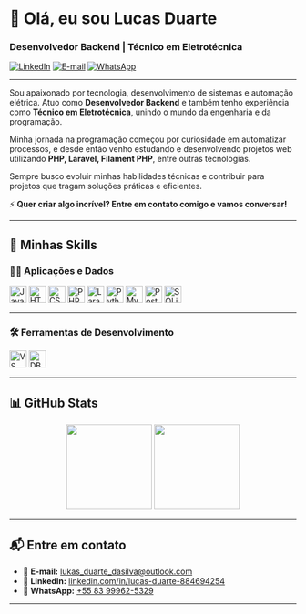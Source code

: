 # 👋 Olá, eu sou Lucas Duarte

### Desenvolvedor Backend | Técnico em Eletrotécnica

[![LinkedIn](https://img.shields.io/badge/-LinkedIn-0A66C2?style=flat&logo=linkedin&logoColor=white)](https://www.linkedin.com/in/lucas-duarte-884694254/)
[![E-mail](https://img.shields.io/badge/-Email-D14836?style=flat&logo=gmail&logoColor=white)](mailto:lukas_duarte_dasilva@outlook.com)
[![WhatsApp](https://img.shields.io/badge/-WhatsApp-25D366?style=flat&logo=whatsapp&logoColor=white)](https://wa.me/5583999625329)

---

Sou apaixonado por tecnologia, desenvolvimento de sistemas e automação elétrica. Atuo como **Desenvolvedor Backend** e também tenho experiência como **Técnico em Eletrotécnica**, unindo o mundo da engenharia e da programação.

Minha jornada na programação começou por curiosidade em automatizar processos, e desde então venho estudando e desenvolvendo projetos web utilizando **PHP, Laravel, Filament PHP**, entre outras tecnologias.

Sempre busco evoluir minhas habilidades técnicas e contribuir para projetos que tragam soluções práticas e eficientes.

⚡ **Quer criar algo incrível? Entre em contato comigo e vamos conversar!**

---

## 🚀 Minhas Skills

### 👨‍💻 Aplicações e Dados

<p align="left">
  <img src="https://cdn.jsdelivr.net/gh/devicons/devicon/icons/javascript/javascript-original.svg" height="30" alt="JavaScript"/>
  <img src="https://cdn.jsdelivr.net/gh/devicons/devicon/icons/html5/html5-original.svg" height="30" alt="HTML5"/>
  <img src="https://cdn.jsdelivr.net/gh/devicons/devicon/icons/css3/css3-original.svg" height="30" alt="CSS3"/>
  <img src="https://cdn.jsdelivr.net/gh/devicons/devicon/icons/php/php-original.svg" height="30" alt="PHP"/>
  <img src="https://cdn.jsdelivr.net/gh/devicons/devicon/icons/laravel/laravel-plain.svg" height="30" alt="Laravel"/>
  <img src="https://cdn.jsdelivr.net/gh/devicons/devicon/icons/python/python-original.svg" height="30" alt="Python"/>
  <img src="https://cdn.jsdelivr.net/gh/devicons/devicon/icons/mysql/mysql-original.svg" height="30" alt="MySQL"/>
  <img src="https://cdn.jsdelivr.net/gh/devicons/devicon/icons/postgresql/postgresql-original.svg" height="30" alt="PostgreSQL"/>
  <img src="https://cdn.jsdelivr.net/gh/devicons/devicon/icons/sqlite/sqlite-original.svg" height="30" alt="SQLite"/>
</p>

---

### 🛠️ Ferramentas de Desenvolvimento

<p align="left">
  <img src="https://cdn.jsdelivr.net/gh/devicons/devicon/icons/vscode/vscode-original.svg" height="30" alt="VS Code"/>
  <img src="https://img.shields.io/badge/DBeaver-372923?style=flat&logo=dbeaver&logoColor=white" height="30" alt="DBeaver"/>
</p>

---

## 📊 GitHub Stats

<div align="center">
  <img height="150em" src="https://github-readme-stats.vercel.app/api?username=lucas-duarte&show_icons=true&theme=radical"/>
  <img height="150em" src="https://github-readme-stats.vercel.app/api/top-langs/?username=lucas-duarte&layout=compact&langs_count=7&theme=radical"/>
</div>

---

## 📬 Entre em contato

- 📧 **E-mail:** [lukas_duarte_dasilva@outlook.com](mailto:lukas_duarte_dasilva@outlook.com)
- 💼 **LinkedIn:** [linkedin.com/in/lucas-duarte-884694254](https://www.linkedin.com/in/lucas-duarte-884694254/)
- 💬 **WhatsApp:** [+55 83 99962-5329](https://wa.me/5583999625329)

---


